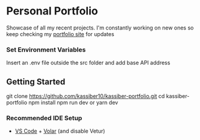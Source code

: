 # Personal Portfolio
Showcase of all my recent projects. I'm constantly working on new ones so keep checking my [portfolio site](https://kassiber-portfolio.vercel.app) for updates

### Set Environment Variables

Insert an .env file outside the src folder and add base API address

## Getting Started

git clone https://github.com/kassiber10/kassiber-portfolio.git
cd kassiber-portfolio
npm install
npm run dev or
yarn dev

### Recommended IDE Setup

- [VS Code](https://code.visualstudio.com/) + [Volar](https://marketplace.visualstudio.com/items?itemName=Vue.volar) (and disable Vetur) 
